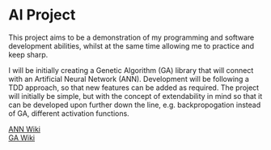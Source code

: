 # AI Project

This project aims to be a demonstration of my programming and software development abilities, whilst at the same time allowing me to practice and keep sharp.

I will be initially creating a Genetic Algorithm (GA) library that will connect with an Artificial Neural Network (ANN).
Development will be following a TDD approach, so that new features can be added as required.
The project will initially be simple, but with the concept of extendability in mind so that it can be developed upon further down the line, e.g. backpropogation instead of GA, different activation functions.

[ANN Wiki](https://en.wikipedia.org/wiki/Artificial_neural_network)  
[GA Wiki](https://en.wikipedia.org/wiki/Genetic_algorithm)